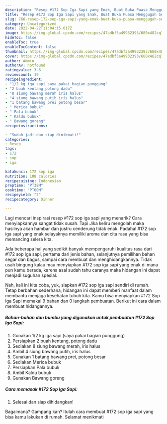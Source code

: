 ```yaml
---
description: "Resep #172 Sop Iga Sapi yang Enak, Buat Buka Puasa Menggugah Selera"
title: "Resep #172 Sop Iga Sapi yang Enak, Buat Buka Puasa Menggugah Selera"
slug: 766-resep-172-sop-iga-sapi-yang-enak-buat-buka-puasa-menggugah-selera
category: Uncategorized
date: 2022-04-22T11:04:15.017Z
image: https://img-global.cpcdn.com/recipes/47adbf3a49932393/680x482cq70/172-sop-iga-sapi-foto-resep-utama.jpg
hideToc: false
enableToc: true
enableTocContent: false
thumbnail: https://img-global.cpcdn.com/recipes/47adbf3a49932393/680x482cq70/172-sop-iga-sapi-foto-resep-utama.jpg
cover: https://img-global.cpcdn.com/recipes/47adbf3a49932393/680x482cq70/172-sop-iga-sapi-foto-resep-utama.jpg
author: Admin
authorAv: notfound
ratingvalue: 3.6
reviewcount: 19
recipeingredient:
- "1/2 kg iga sapi saya pakai bagian punggung"
- "2 buah kentang potong dadu"
- "8 siung bawang merah iris halus"
- "4 siung bawang putih iris halus"
- "1 batang bawang prei potong besar"
- " Merica bubuk"
- " Pala bubuk"
- " Kaldu bubuk"
- " Bawang goreng"
recipeinstructions:

- "Sudah jadi dan siap dinikmati!"
categories:
- Resep
tags:
- 172
- sop
- iga

katakunci: 172 sop iga 
nutrition: 108 calories
recipecuisine: Indonesian
preptime: "PT38M"
cooktime: "PT60M"
recipeyield: "2"
recipecategory: Dinner

---
```



Lagi mencari inspirasi resep #172 sop iga sapi yang menarik? Cara menyiapkannya sangat tidak susah. Tapi Jika keliru mengolah maka hasilnya akan hambar dan justru cenderung tidak enak. Padahal #172 sop iga sapi yang enak selayaknya memiliki aroma dan cita rasa yang bisa memancing selera kita.


Ada beberapa hal yang sedikit banyak mempengaruhi kualitas rasa dari #172 sop iga sapi, pertama dari jenis bahan, selanjutnya pemilihan bahan segar dan bagus, sampai cara membuat dan menghidangkannya. Tidak usah bingung kalau mau menyiapkan #172 sop iga sapi yang enak di mana pun kamu berada, karena asal sudah tahu caranya maka hidangan ini dapat menjadi suguhan spesial.




Nah, kali ini kita coba, yuk, siapkan #172 sop iga sapi sendiri di rumah. Tetap berbahan sederhana, hidangan ini dapat memberi manfaat dalam membantu menjaga kesehatan tubuh kita. Kamu bisa menyiapkan #172 Sop Iga Sapi memakai 9 bahan dan 0 langkah pembuatan. Berikut ini cara dalam membuat hidangannya.

<!--inarticleads1-->

##### Bahan-bahan dan bumbu yang digunakan untuk pembuatan #172 Sop Iga Sapi:

1. Gunakan 1/2 kg iga sapi (saya pakai bagian punggung)
1. Persiapkan 2 buah kentang, potong dadu
1. Sediakan 8 siung bawang merah, iris halus
1. Ambil 4 siung bawang putih, iris halus
1. Gunakan 1 batang bawang prei, potong besar
1. Sediakan  Merica bubuk
1. Persiapkan  Pala bubuk
1. Ambil  Kaldu bubuk
1. Gunakan  Bawang goreng




<!--inarticleads2-->

##### Cara memasak #172 Sop Iga Sapi:


1. Selesai dan siap dihidangkan!



Bagaimana? Gampang kan? Itulah cara membuat #172 sop iga sapi yang bisa kamu lakukan di rumah. Selamat menikmati

